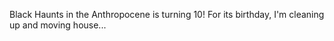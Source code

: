 Black Haunts in the Anthropocene is turning 10! For its birthday, I'm cleaning up and moving house...

